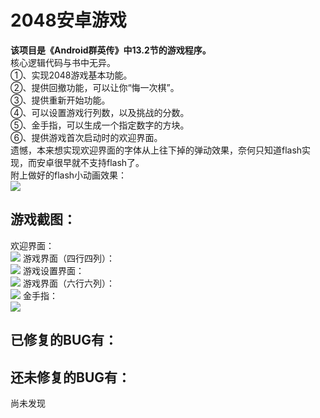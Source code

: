 # 2048安卓游戏
**该项目是《Android群英传》中13.2节的游戏程序。**  
核心逻辑代码与书中无异。  
①、实现2048游戏基本功能。  
②、提供回撤功能，可以让你“悔一次棋”。  
③、提供重新开始功能。  
④、可以设置游戏行列数，以及挑战的分数。  
⑤、金手指，可以生成一个指定数字的方块。  
⑥、提供游戏首次启动时的欢迎界面。  
遗憾，本来想实现欢迎界面的字体从上往下掉的弹动效果，奈何只知道flash实现，而安卓很早就不支持flash了。  
附上做好的flash小动画效果：  
![](https://github.com/Serene-Seven/2048/raw/master/Screenshots/welcome.gif)
## 游戏截图：
欢迎界面：  
![](https://github.com/Serene-Seven/2048/raw/master/Screenshots/1.png)
游戏界面（四行四列）：  
![](https://github.com/Serene-Seven/2048/raw/master/Screenshots/2.png)
游戏设置界面：  
![](https://github.com/Serene-Seven/2048/raw/master/Screenshots/3.png)
游戏界面（六行六列）：  
![](https://github.com/Serene-Seven/2048/raw/master/Screenshots/4.png)
金手指：  
![](https://github.com/Serene-Seven/2048/raw/master/Screenshots/5.png)
## 已修复的BUG有：

## 还未修复的BUG有：
尚未发现